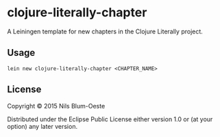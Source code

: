 # clojure-literally-chapter

A Leiningen template for new chapters in the Clojure Literally project.

## Usage

`lein new clojure-literally-chapter <CHAPTER_NAME>`

## License

Copyright © 2015 Nils Blum-Oeste

Distributed under the Eclipse Public License either version 1.0 or (at
your option) any later version.
